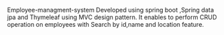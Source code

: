 Employee-managment-system 
Developed using spring boot ,Spring data jpa and Thymeleaf using MVC design pattern.
It enables to perform CRUD operation on employees with Search by id,name and location feature.
